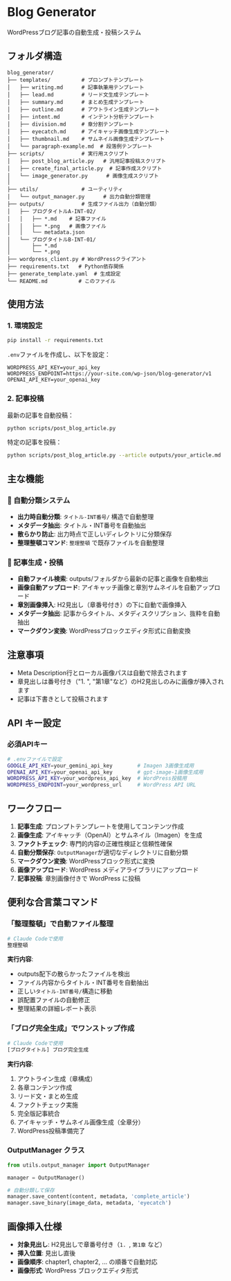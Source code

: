 # Blog Generator

WordPressブログ記事の自動生成・投稿システム

## フォルダ構造

```
blog_generator/
├── templates/          # プロンプトテンプレート
│   ├── writing.md      # 記事執筆用テンプレート
│   ├── lead.md         # リード文生成テンプレート
│   ├── summary.md      # まとめ生成テンプレート
│   ├── outline.md      # アウトライン生成テンプレート
│   ├── intent.md       # インテント分析テンプレート
│   ├── division.md     # 章分割テンプレート
│   ├── eyecatch.md     # アイキャッチ画像生成テンプレート
│   ├── thumbnail.md    # サムネイル画像生成テンプレート
│   └── paragraph-example.md  # 段落例テンプレート
├── scripts/            # 実行用スクリプト
│   ├── post_blog_article.py   # 汎用記事投稿スクリプト
│   ├── create_final_article.py  # 記事作成スクリプト
│   └── image_generator.py      # 画像生成スクリプト
│  
├── utils/              # ユーティリティ
│   └── output_manager.py      # 出力自動分類管理
├── outputs/            # 生成ファイル出力（自動分類）
│   ├── ブログタイトルA-INT-02/
│   │   ├── *.md    # 記事ファイル
│   │   ├── *.png   # 画像ファイル
│   │   └── metadata.json
│   └── ブログタイトルB-INT-01/
│       ├── *.md
│       └── *.png
├── wordpress_client.py # WordPressクライアント
├── requirements.txt   # Python依存関係
├── generate_template.yaml  # 生成設定
└── README.md          # このファイル
```

## 使用方法

### 1. 環境設定

```bash
pip install -r requirements.txt
```

`.env`ファイルを作成し、以下を設定：

```
WORDPRESS_API_KEY=your_api_key
WORDPRESS_ENDPOINT=https://your-site.com/wp-json/blog-generator/v1
OPENAI_API_KEY=your_openai_key
```

### 2. 記事投稿

最新の記事を自動投稿：
```bash
python scripts/post_blog_article.py
```

特定の記事を投稿：
```bash
python scripts/post_blog_article.py --article outputs/your_article.md
```

## 主な機能

### 📁 自動分類システム
- **出力時自動分類**: `タイトル-INT番号/` 構造で自動整理
- **メタデータ抽出**: タイトル・INT番号を自動抽出
- **散らかり防止**: 出力時点で正しいディレクトリに分類保存
- **整理整頓コマンド**: `整理整頓` で既存ファイルを自動整理

### 🚀 記事生成・投稿
- **自動ファイル検索**: outputs/フォルダから最新の記事と画像を自動検出
- **画像自動アップロード**: アイキャッチ画像と章別サムネイルを自動アップロード
- **章別画像挿入**: H2見出し（章番号付き）の下に自動で画像挿入
- **メタデータ抽出**: 記事からタイトル、メタディスクリプション、抜粋を自動抽出
- **マークダウン変換**: WordPressブロックエディタ形式に自動変換

## 注意事項

- Meta Description行とローカル画像パスは自動で除去されます
- 章見出しは番号付き（"1. ", "第1章"など）のH2見出しのみに画像が挿入されます
- 記事は下書きとして投稿されます

## API キー設定

### 必須APIキー

```bash
# .envファイルで設定
GOOGLE_API_KEY=your_gemini_api_key        # Imagen 3画像生成用
OPENAI_API_KEY=your_openai_api_key        # gpt-image-1画像生成用
WORDPRESS_API_KEY=your_wordpress_api_key  # WordPress投稿用
WORDPRESS_ENDPOINT=your_wordpress_url     # WordPress API URL
```

## ワークフロー

1. **記事生成**: プロンプトテンプレートを使用してコンテンツ作成
2. **画像生成**: アイキャッチ（OpenAI）とサムネイル（Imagen）を生成  
3. **ファクトチェック**: 専門的内容の正確性検証と信頼性確保
4. **自動分類保存**: `OutputManager`が適切なディレクトリに自動分類
5. **マークダウン変換**: WordPressブロック形式に変換
6. **画像アップロード**: WordPress メディアライブラリにアップロード
7. **記事投稿**: 章別画像付きで WordPress に投稿

## 便利な合言葉コマンド

### 「整理整頓」で自動ファイル整理
```bash
# Claude Codeで使用
整理整頓
```

**実行内容**:
- outputs配下の散らかったファイルを検出
- ファイル内容からタイトル・INT番号を自動抽出
- 正しい`タイトル-INT番号/`構造に移動
- 誤配置ファイルの自動修正
- 整理結果の詳細レポート表示

### 「ブログ完全生成」でワンストップ作成
```bash
# Claude Codeで使用
[ブログタイトル] ブログ完全生成
```

**実行内容**:
1. アウトライン生成（章構成）
2. 各章コンテンツ作成
3. リード文・まとめ生成
4. ファクトチェック実施
5. 完全版記事統合
6. アイキャッチ・サムネイル画像生成（全章分）
7. WordPress投稿準備完了


### OutputManager クラス
```python
from utils.output_manager import OutputManager

manager = OutputManager()

# 自動分類して保存
manager.save_content(content, metadata, 'complete_article')
manager.save_binary(image_data, metadata, 'eyecatch')
```

## 画像挿入仕様

- **対象見出し**: H2見出しで章番号付き（`1. `, `第1章` など）
- **挿入位置**: 見出し直後
- **画像順序**: chapter1, chapter2, ... の順番で自動対応
- **画像形式**: WordPress ブロックエディタ形式
